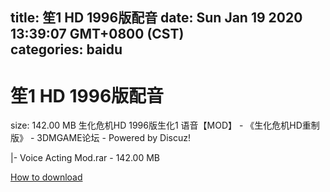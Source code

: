 
title: 笙1 HD 1996版配音
date: Sun Jan 19 2020 13:39:07 GMT+0800 (CST)    
categories: baidu
---

# 笙1 HD 1996版配音
size: 142.00 MB
 生化危机HD 1996版生化1 语音【MOD】 - 《生化危机HD重制版》 - 3DMGAME论坛 - Powered by Discuz!
 
|- Voice Acting Mod.rar - 142.00 MB

[How to download](https://bpcam.bemobtrk.com/go/2ceec3aa-1ca2-46d6-b9ff-aaa5c184517c?jno=1313)
